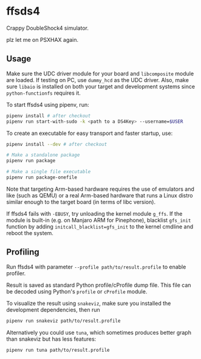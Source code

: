 # ffsds4

Crappy DoubleShock4 simulator.

plz let me on PSXHAX again.

## Usage

Make sure the UDC driver module for your board and `libcomposite` module are loaded. If testing on PC, use `dummy_hcd` as the UDC driver. Also, make sure `libaio` is installed on both your target and development systems since `python-functionfs` requires it.

To start ffsds4 using pipenv, run:

```sh
pipenv install # after checkout
pipenv run start-with-sudo -k <path to a DS4Key> --username=$USER
```

To create an executable for easy transport and faster startup, use:

```sh
pipenv install --dev # after checkout

# Make a standalone package
pipenv run package

# Make a single file executable
pipenv run package-onefile
```

Note that targeting Arm-based hardware requires the use of emulators and like (such as QEMU) or a real Arm-based hardware that runs a Linux distro similar enough to the target board (in terms of libc version).

If ffsds4 fails with `-EBUSY`, try unloading the kernel module `g_ffs`. If the module is built-in (e.g. on Manjaro ARM for Pinephone), blacklist `gfs_init` function by adding `initcall_blacklist=gfs_init` to the kernel cmdline and reboot the system.

## Profiling

Run ffsds4 with parameter `--profile path/to/result.profile` to enable profiler.

Result is saved as standard Python profile/cProfile dump file. This file can be decoded using Python's `profile` or `cProfile` module.

To visualize the result using `snakeviz`, make sure you installed the development dependencies, then run

```sh
pipenv run snakeviz path/to/result.profile
```

Alternatively you could use `tuna`, which sometimes produces better graph than snakeviz but has less features:

```sh
pipenv run tuna path/to/result.profile
```
